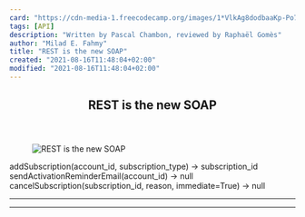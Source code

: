 ```yaml
---
card: "https://cdn-media-1.freecodecamp.org/images/1*VlkAg8dodbaaKp-Po7DrAA.jpeg"
tags: [API]
description: "Written by Pascal Chambon, reviewed by Raphaël Gomès"
author: "Milad E. Fahmy"
title: "REST is the new SOAP"
created: "2021-08-16T11:48:04+02:00"
modified: "2021-08-16T11:48:04+02:00"
---
```

<div class="site-wrapper">
<main id="site-main" class="site-main outer">
<div class="inner">
<article class="post-full post tag-api tag-programming tag-technology tag-software-development tag-web-development ">
<header class="post-full-header">
<h1 class="post-full-title">REST is the new SOAP</h1>
</header>
<figure class="post-full-image">
<picture>
<source media="(max-width: 700px)" sizes="1px" srcset="data:image/gif;base64,R0lGODlhAQABAIAAAAAAAP///yH5BAEAAAAALAAAAAABAAEAAAIBRAA7 1w">
<source media="(min-width: 701px)" sizes="(max-width: 800px) 400px,
(max-width: 1170px) 700px,
1400px" srcset="https://cdn-media-1.freecodecamp.org/images/1*VlkAg8dodbaaKp-Po7DrAA.jpeg 300w,
https://cdn-media-1.freecodecamp.org/images/1*VlkAg8dodbaaKp-Po7DrAA.jpeg 600w,
https://cdn-media-1.freecodecamp.org/images/1*VlkAg8dodbaaKp-Po7DrAA.jpeg 1000w,
https://cdn-media-1.freecodecamp.org/images/1*VlkAg8dodbaaKp-Po7DrAA.jpeg 2000w">
<img onerror="this.style.display='none'" src="https://cdn-media-1.freecodecamp.org/images/1*VlkAg8dodbaaKp-Po7DrAA.jpeg" alt="REST is the new SOAP">
</picture>
</figure>
<section class="post-full-content">
<div class="post-content">
addSubscription(account_id, subscription_type) -&gt; subscription_id
sendActivationReminderEmail(account_id) -&gt; null
cancelSubscription(subscription_id, reason, immediate=True) -&gt; null
</div>
<hr>
<hr>
</section>
</article>
</div>
</main>
</div>
<!-- Google Tag Manager (noscript) -->
<!-- End Google Tag Manager (noscript) -->
